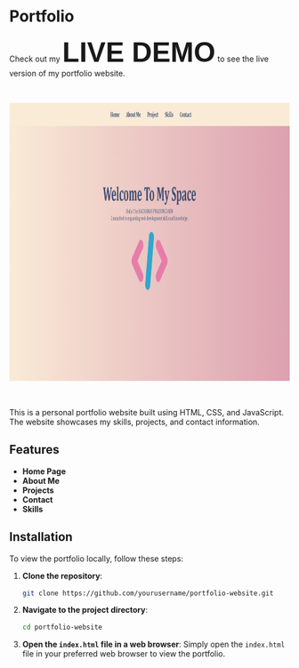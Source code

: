 # Portfolio

Check out my <a href="https://nchynacha.github.io/portfolio/" style="font-size: 50px; font-weight: bold; text-decoration: none; color: inherit; font-family: Tahoma, sans-serif;">LIVE DEMO</a> to see the live version of my portfolio website.


<br>
<p align=center>
<img src="https://github.com/nchynacha/portfolio/blob/main/assets/images/mainpage.png?raw=true" alt="game" width="900" height="500">
</p>
<br>


This is a personal portfolio website built using HTML, CSS, and JavaScript. The website showcases my skills, projects, and contact information.

## Features

- **Home Page**
- **About Me**
- **Projects**
- **Contact**
- **Skills**




## Installation

To view the portfolio locally, follow these steps:

1. **Clone the repository**:
    ```bash
    git clone https://github.com/yourusername/portfolio-website.git
    ```
2. **Navigate to the project directory**:
    ```bash
    cd portfolio-website
    ```
3. **Open the `index.html` file in a web browser**:
    Simply open the `index.html` file in your preferred web browser to view the portfolio.



